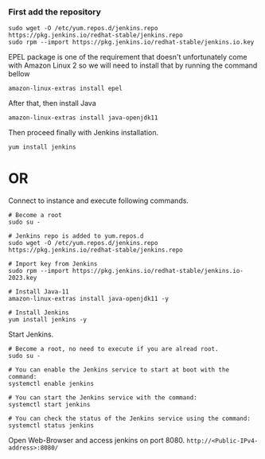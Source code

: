 ### First add the repository
```
sudo wget -O /etc/yum.repos.d/jenkins.repo https://pkg.jenkins.io/redhat-stable/jenkins.repo
sudo rpm --import https://pkg.jenkins.io/redhat-stable/jenkins.io.key
```
EPEL package is one of the requirement that doesn't unfortunately come with Amazon Linux 2 so we will need to install that by running the command bellow
```
amazon-linux-extras install epel
```
After that, then install Java
```
amazon-linux-extras install java-openjdk11
```
Then proceed finally with Jenkins installation.
```
yum install jenkins
```

# OR

Connect to instance and execute following commands.
```
# Become a root
sudo su -

# Jenkins repo is added to yum.repos.d
sudo wget -O /etc/yum.repos.d/jenkins.repo https://pkg.jenkins.io/redhat-stable/jenkins.repo

# Import key from Jenkins
sudo rpm --import https://pkg.jenkins.io/redhat-stable/jenkins.io-2023.key

# Install Java-11
amazon-linux-extras install java-openjdk11 -y

# Install Jenkins
yum install jenkins -y
```

Start Jenkins.
```
# Become a root, no need to execute if you are alread root.
sudo su -

# You can enable the Jenkins service to start at boot with the command:
systemctl enable jenkins

# You can start the Jenkins service with the command:
systemctl start jenkins

# You can check the status of the Jenkins service using the command:
systemctl status jenkins
```
Open Web-Browser and access jenkins on port 8080. `http://<Public-IPv4-address>:8080/`
